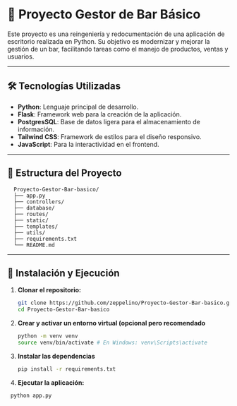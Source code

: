 
# 🍻 Proyecto Gestor de Bar Básico

Este proyecto es una reingeniería y redocumentación de una aplicación de escritorio realizada en Python. Su objetivo es modernizar y mejorar la gestión de un bar, facilitando tareas como el manejo de productos, ventas y usuarios.

---

## 🛠️ Tecnologías Utilizadas

- **Python**: Lenguaje principal de desarrollo.
- **Flask**: Framework web para la creación de la aplicación.
- **PostgresSQL**: Base de datos ligera para el almacenamiento de información.
- **Tailwind CSS**: Framework de estilos para el diseño responsivo.
- **JavaScript**: Para la interactividad en el frontend.

---
## 📁 **Estructura del Proyecto**

      Proyecto-Gestor-Bar-basico/
      ├── app.py
      ├── controllers/
      ├── database/
      ├── routes/
      ├── static/
      ├── templates/
      ├── utils/
      ├── requirements.txt
      └── README.md

---

## 🚀 Instalación y Ejecución

1. **Clonar el repositorio:**

   ```bash
   git clone https://github.com/zeppelino/Proyecto-Gestor-Bar-basico.git
   cd Proyecto-Gestor-Bar-basico
   
2. **Crear y activar un entorno virtual (opcional pero recomendado**

    ```bash
    python -m venv venv
    source venv/bin/activate # En Windows: venv\Scripts\activate

3. **Instalar las dependencias**
   ```bash
   pip install -r requirements.txt

4. **Ejecutar la aplicación:**
  ```bash
   python app.py

